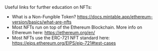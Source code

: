  Useful links for further education on NFTs:
- What is a Non-Fungible Token? https://docs.mintable.app/ethereum-version/basics/what-are-nfts
- Most NFTs run on top of the Ethereum Blockchain. More info on Ethereum here: https://ethereum.org/en/
- Most NFTs use the ERC-721 NFT standard here: https://eips.ethereum.org/EIPS/eip-721#test-cases

